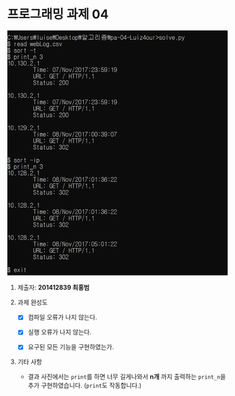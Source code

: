 # 프로그래밍 과제 04

![결과](https://github.com/PKNU-IT-ALGORITHM2019/pa-04-Luiz4our/blob/master/result.png)

1. 제출자: __201412839 최홍범__

2. 과제 완성도

    - [x] 컴파일 오류가 나지 않는다. 
    - [x] 실행 오류가 나지 않는다. 
    - [x] 요구된 모든 기능을 구현하였는가. 


3. 기타 사항 

    - 결과 사진에서는 `print`를 하면 너무 길게나와서 __n개__ 까지 출력하는 `print_n`을 추가 구현하였습니다.
    (`print`도 작동합니다.)
